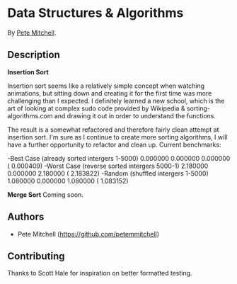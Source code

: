 # Data Structures & Algorithms
<!-- If you'd like to use a logo instead uncomment this code and remove the text above this line

  ![Logo](URL to logo img file goes here)

-->

By [Pete Mitchell](http://www.petemmitchell.com).

## Description
**Insertion Sort**

Insertion sort seems like a relatively simple concept when watching animations,
but sitting down and creating it for the first time was more challenging than I
expected. I definitely learned a new school, which is the art of looking at
complex sudo code provided by Wikipedia & sorting-algorithms.com and drawing it
out in order to understand the functions.

The result is a somewhat refactored and therefore fairly clean attempt at
insertion sort. I'm sure as I continue to create more sorting algorithms, I will
have a further opportunity to refactor and clean up. Current benchmarks:

-Best Case (already sorted intergers 1-5000)
  0.000000   0.000000   0.000000 (  0.000409)
-Worst Case (reverse sorted intergers 5000-1)
  2.180000   0.000000   2.180000 (  2.183822)
-Random (shuffled intergers 1-5000)
  1.080000   0.000000   1.080000 (  1.083152)

**Merge Sort**
Coming soon.

## Authors

* Pete Mitchell (https://github.com/petemmitchell)

## Contributing

Thanks to Scott Hale for inspiration on better formatted testing.

